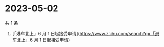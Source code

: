 # 2023-05-02

共 1 条

<!-- BEGIN -->
<!-- 最后更新时间 Tue May 02 2023 05:09:38 GMT+0800 (China Standard Time) -->

1. [「港车北上」6 月 1
   日起接受申请](https://www.zhihu.com/search?q=「港车北上」6 月 1 日起接受申请)

<!-- END -->
